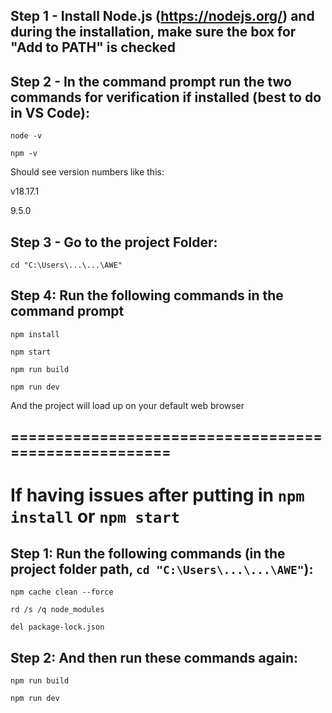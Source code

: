 ## Step 1 - Install Node.js (https://nodejs.org/) and during the installation, make sure the box for "Add to PATH" is checked
## Step 2 - In the command prompt run the two commands for verification if installed (best to do in VS Code):
`node -v`

`npm -v`

Should see version numbers like this:

v18.17.1

9.5.0
## Step 3 - Go to the project Folder:
`cd "C:\Users\...\...\AWE"`
## Step 4: Run the following commands in the command prompt
`npm install`

`npm start`

`npm run build`

`npm run dev`

And the project will load up on your default web browser
## =====================================================
# If having issues after putting in `npm install` or `npm start`
## Step 1: Run the following commands (in the project folder path, `cd "C:\Users\...\...\AWE"`):
`npm cache clean --force`

`rd /s /q node_modules`

`del package-lock.json`

## Step 2: And then run these commands again:
`npm run build`

`npm run dev`

